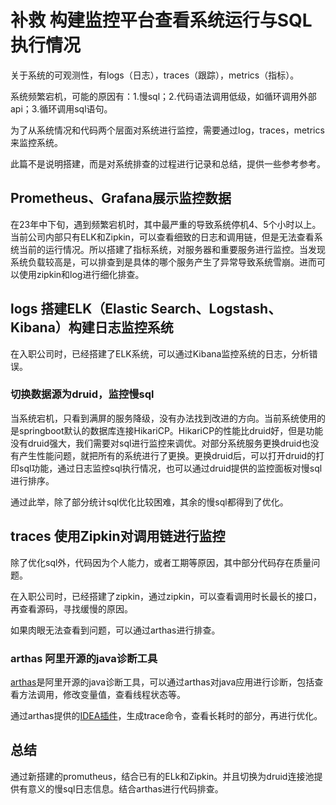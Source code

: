 # 补救 构建监控平台查看系统运行与SQL执行情况

关于系统的可观测性，有logs（日志），traces（跟踪），metrics（指标）。

系统频繁宕机，可能的原因有：1.慢sql；2.代码语法调用低级，如循环调用外部api；3.循环调用sql语句。

为了从系统情况和代码两个层面对系统进行监控，需要通过log，traces，metrics来监控系统。

此篇不是说明搭建，而是对系统排查的过程进行记录和总结，提供一些参考参考。

## Prometheus、Grafana展示监控数据

在23年中下旬，遇到频繁宕机时，其中最严重的导致系统停机4、5个小时以上。当前公司内部只有ELK和Zipkin，可以查看细致的日志和调用链，但是无法查看系统当前的运行情况。所以搭建了指标系统，对服务器和重要服务进行监控。当发现系统负载较高是，可以排查到是具体的哪个服务产生了异常导致系统雪崩。进而可以使用zipkin和log进行细化排查。

## logs 搭建ELK（Elastic Search、Logstash、Kibana）构建日志监控系统

在入职公司时，已经搭建了ELK系统，可以通过Kibana监控系统的日志，分析错误。

### 切换数据源为druid，监控慢sql

当系统宕机，只看到满屏的服务降级，没有办法找到改进的方向。当前系统使用的是springboot默认的数据库连接HikariCP。HikariCP的性能比druid好，但是功能没有druid强大，我们需要对sql进行监控来调优。对部分系统服务更换druid也没有产生性能问题，就把所有的系统进行了更换。更换druid后，可以打开druid的打印sql功能，通过日志监控sql执行情况，也可以通过druid提供的监控面板对慢sql进行排序。

通过此举，除了部分统计sql优化比较困难，其余的慢sql都得到了优化。

## traces 使用Zipkin对调用链进行监控

除了优化sql外，代码因为个人能力，或者工期等原因，其中部分代码存在质量问题。

在入职公司时，已经搭建了zipkin，通过zipkin，可以查看调用时长最长的接口，再查看源码，寻找缓慢的原因。

如果肉眼无法查看到问题，可以通过arthas进行排查。

### arthas 阿里开源的java诊断工具

[arthas](https://arthas.aliyun.com/)是阿里开源的java诊断工具，可以通过arthas对java应用进行诊断，包括查看方法调用，修改变量值，查看线程状态等。

通过arthas提供的[IDEA插件](https://plugins.jetbrains.com/plugin/13581-arthas-idea)，生成trace命令，查看长耗时的部分，再进行优化。

## 总结

通过新搭建的promutheus，结合已有的ELk和Zipkin。并且切换为druid连接池提供有意义的慢sql日志信息。结合arthas进行代码排查。
